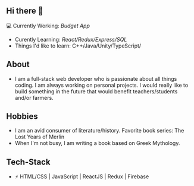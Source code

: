 
<h2>Hi there 👋</h2>

<!--
**Kat2bk/Kat2bk** is a ✨ _special_ ✨ repository because its `README.md` (this file) appears on your GitHub profile.

Here are some ideas to get you started:

- 🔭 I’m currently working on ...
- 🌱 I’m currently learning ...
- 👯 I’m looking to collaborate on ...
- 🤔 I’m looking for help with ...
- 💬 Ask me about ...
- 📫 How to reach me: ...
- 😄 Pronouns: ...
- ⚡ Fun fact: ...
-->
  
:computer: Currently Working: *Budget App*
* Curently Learning: *React/Redux/Express/SQL*
* Things I'd like to learn: C++/Java/Unity/TypeScript/

<h2>About</h2>

* I am a full-stack web developer who is passionate about all things coding. I am always working on personal projects.
I would really like to build something in the future that would benefit teachers/students and/or farmers.

<h2>Hobbies</h2>
  
* I am an avid consumer of literature/history. Favorite book series: The Lost Years of Merlin
* When I'm not busy, I am writing a book based on Greek Mythology.

<h2>Tech-Stack</h2>

* ⚡ HTML/CSS | JavaScript | ReactJS | Redux | Firebase



